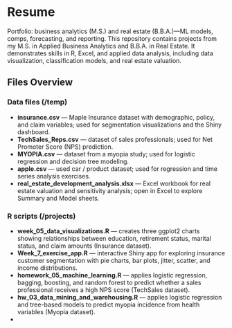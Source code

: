 # Resume
Portfolio: business analytics (M.S.) and real estate (B.B.A.)—ML models, comps, forecasting, and reporting.
This repository contains projects from my M.S. in Applied Business Analytics and B.B.A. in Real Estate. It demonstrates skills in R, Excel, and applied data analysis, including data visualization, classification models, and real estate valuation.


## Files Overview

### Data files (/temp)
- **insurance.csv** — Maple Insurance dataset with demographic, policy, and claim variables; used for segmentation visualizations and the Shiny dashboard.  
- **TechSales_Reps.csv** — dataset of sales professionals; used for Net Promoter Score (NPS) prediction.  
- **MYOPIA.csv** — dataset from a myopia study; used for logistic regression and decision tree modeling.  
- **apple.csv** — used car / product dataset; used for regression and time series analysis exercises.  
- **real_estate_development_analysis.xlsx** — Excel workbook for real estate valuation and sensitivity analysis; open in Excel to explore Summary and Model sheets.  

### R scripts (/projects)
- **week_05_data_visualizations.R** — creates three ggplot2 charts showing relationships between education, retirement status, marital status, and claim amounts (Insurance dataset).  
- **Week_7_exercise_app.R** — interactive Shiny app for exploring insurance customer segmentation with pie charts, bar plots, jitter, scatter, and income distributions.  
- **homework_05_machine_learning.R** — applies logistic regression, bagging, boosting, and random forest to predict whether a sales professional receives a high NPS score (TechSales dataset).  
- **hw_03_data_mining_and_warehousing.R** — applies logistic regression and tree-based models to predict myopia incidence from health variables (Myopia dataset).
- 
